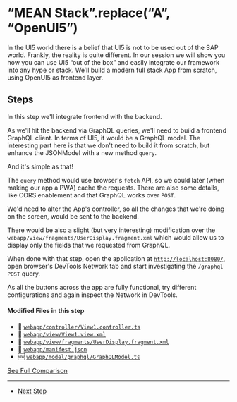 # “MEAN Stack”.replace(“A”, “OpenUI5”)
  
In the UI5 world there is a belief that UI5 is not to be used out of the SAP world. Frankly, the reality is quite different.
In our session we will show you how you can use UI5 “out of the box” and easily integrate our framework into any hype or stack.
We’ll build a modern full stack App from scratch, using OpenUI5 as frontend layer.

## Steps

In this step we'll integrate frontend with the backend.

As we'll hit the backend via GraphQL queries, we'll need to build a frontend GraphQL client. In terms of UI5, it would be a GraphQL model.
The interesting part here is that we don't need to build it from scratch, but enhance the JSONModel with a new method ``query``.

And it's simple as that!

The ``query`` method would use browser's ``fetch`` API, so we could later (when making our app a PWA) cache the requests. There are also some details, like CORS enablement and that GraphQL works over ``POST``.

We'd need to alter the App's controller, so all the changes that we're doing on the screen, would be sent to the backend.

There would be also a slight (but very interesting) modification over the ``` webapp/view/fragments/UserDisplay.fragment.xml ``` which would allow us to display only the fields that we requested from GraphQL.

When done with that step, open the application at [`` http://localhost:8080/ ``](http://localhost:8080/), open browser's DevTools Network tab and start investigating the ``/graphql`` ``POST`` query.

As all the buttons across the app are fully functional, try different configurations and again inspect the Network in DevTools.   
   

#### Modified Files in this step

- :small_orange_diamond: [``` webapp/controller/View1.controller.ts ```](https://github.com/d3xter666/ui5con-2019-mean-stack-with-ui5/compare/09_graphql_mongo_integration_OPTIONAL...10_integarate_frontend_with_backend#diff-3844c0d509dc360fa3e6fa72c04a8c43)
- :small_orange_diamond: [``` webapp/view/View1.view.xml ```](https://github.com/d3xter666/ui5con-2019-mean-stack-with-ui5/compare/09_graphql_mongo_integration_OPTIONAL...10_integarate_frontend_with_backend#diff-7d16669b9b015ff9210f8b6c920cc927)
- :small_orange_diamond: [``` webapp/view/fragments/UserDisplay.fragment.xml ```](https://github.com/d3xter666/ui5con-2019-mean-stack-with-ui5/compare/09_graphql_mongo_integration_OPTIONAL...10_integarate_frontend_with_backend#diff-8273dda6b30a149d8fb9c570b063c686)
- :small_orange_diamond: [``` webapp/manifest.json ```](https://github.com/d3xter666/ui5con-2019-mean-stack-with-ui5/compare/09_graphql_mongo_integration_OPTIONAL...10_integarate_frontend_with_backend#diff-b1bdec94bfccfdfade7639fdc328fd97)
- :new: [``` webapp/model/graphql/GraphQLModel.ts ```](https://github.com/d3xter666/ui5con-2019-mean-stack-with-ui5/compare/09_graphql_mongo_integration_OPTIONAL...10_integarate_frontend_with_backend#diff-0c01e89dd502c35381b4b85d7e73ee90)


[See Full Comparison](https://github.com/d3xter666/ui5con-2019-mean-stack-with-ui5/compare/09_graphql_mongo_integration_OPTIONAL...10_integarate_frontend_with_backend)

---
- [Next Step](https://github.com/d3xter666/ui5con-2019-mean-stack-with-ui5/tree/11_frontend_self_contained_ui5_build)
